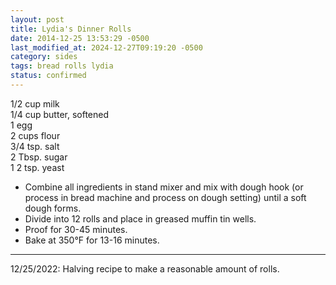 ```yaml
---
layout: post
title: Lydia's Dinner Rolls
date: 2014-12-25 13:53:29 -0500
last_modified_at: 2024-12-27T09:19:20 -0500
category: sides
tags: bread rolls lydia
status: confirmed
---
```

1/2 cup milk  
1/4 cup butter, softened  
1 egg  
2 cups flour  
3/4 tsp. salt  
2 Tbsp. sugar  
1 2 tsp. yeast  

 * Combine all ingredients in stand mixer and mix with dough hook (or process in 
   bread machine and process on dough setting) until a soft dough forms.
 * Divide into 12 rolls and place in greased muffin tin wells.
 * Proof for 30-45 minutes.
 * Bake at 350°F for 13-16 minutes.

---
12/25/2022: Halving recipe to make a reasonable amount of rolls.
